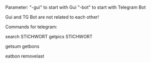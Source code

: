 Parameter:
"-gui" to start with Gui
"-bot" to start with Telegram Bot

Gui and TG Bot are not related to each other!

Commands for telegram:

search STICHWORT
getpics STICHWORT

getsum
getbons

eatbon
removelast